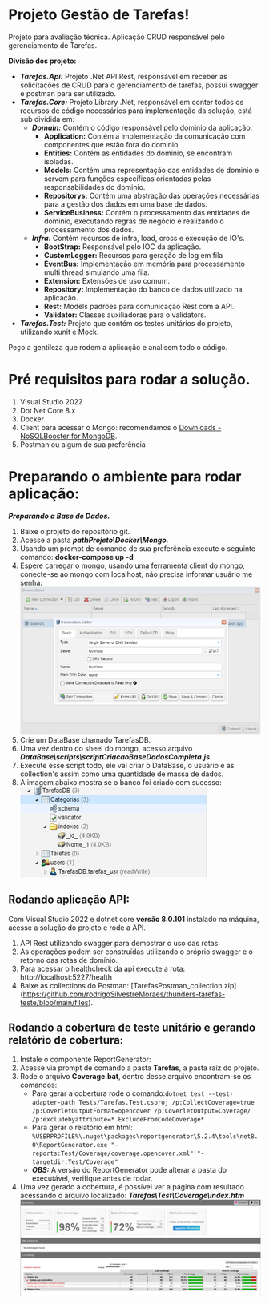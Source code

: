 # Projeto Gestão de Tarefas!

Projeto para avaliação técnica. 
Aplicação CRUD responsável pelo gerenciamento de Tarefas.

**Divisão dos projeto:**
-   ***Tarefas.Api:*** Projeto .Net API Rest, responsável em receber as solicitações de CRUD para o gerenciamento de tarefas, possui swagger e postman para ser utilizado.
-   ***Tarefas.Core:*** Projeto Library .Net, responsável em conter todos os recursos de código necessários para implementação da solução, está sub dividida em:
    -   ***Domain:***  Contém o código responsável pelo dominio da aplicação.
        -   **Application:** Contém a implementação da comunicação com componentes que estão fora do dominio.
        -   **Entities:** Contém as entidades do dominio, se encontram isoladas.
        -   **Models:** Contém uma representação das entidades de dominio e servem para funções específicas orientadas pelas responsabilidades do dominio.
        -   **Repositorys:** Contém uma abstração das operações necessárias para a gestão dos dados em uma base de dados.
        -   **ServiceBusiness:** Contém o processamento das entidades de dominio, executando regras de negócio e realizando o processamento dos dados.
    -   ***Infra:*** Contém recursos de infra, load, cross e execução de IO's.
        -   **BootStrap:** Responsável pelo IOC da aplicação.
        -   **CustomLogger:** Recursos para geração de log em fila
        -   **EventBus:** Implementação em memória para processamento multi thread simulando uma fila.
        -   **Extension:** Extensões de uso comum.
        -   **Repository:** Implementação do banco de dados utilizado na aplicação.
        -   **Rest:** Models padrões para comunicação Rest com a API.
        -   **Validator:** Classes auxiliadoras para o validators.
-   ***Tarefas.Test:*** Projeto que contém os testes unitários do projeto, utilizando xunit e Mock.

Peço a gentileza que rodem a aplicação e analisem todo o código.

# Pré requisitos para rodar a solução.
1.  Visual Studio 2022
2.  Dot Net Core 8.x
3.  Docker
4.  Client para acessar o Mongo: recomendamos o [Downloads - NoSQLBooster for MongoDB](https://nosqlbooster.com/downloads).
5.  Postman ou algum de sua preferência


# Preparando o ambiente para rodar aplicação:

***Preparando a Base de Dados.***

 1. Baixe o projeto do repositório git.
 2. Acesse a pasta ***pathProjeto\Docker\Mongo***.
 3. Usando um prompt de comando de sua preferência execute o seguinte comando: **docker-compose up -d**
 4. Espere carregar o mongo, usando uma ferramenta client do mongo, conecte-se ao mongo com localhost, não precisa informar usuário me senha:
 ![conexão com mongo](https://github.com/rodrigoSilvestreMoraes/thunders-tarefas-teste/blob/main/imagens/mongo_conexao.png)
 5. Crie um DataBase chamado TarefasDB.
 6. Uma vez dentro do sheel do mongo, acesso arquivo ***DataBase\scripts\scriptCriacaoBaseDadosCompleta.js***.
 7. Execute esse script todo, ele vai criar o DataBase, o usuário e as collection's assim como uma quantidade de massa de dados.
 8. A imagem abaixo mostra se o banco foi criado com sucesso:
 ![Mongo Instalado e configurado](https://github.com/rodrigoSilvestreMoraes/thunders-tarefas-teste/blob/main/imagens/mongo_db_criado.png)
 
 
## Rodando aplicação API:

Com Visual Studio 2022 e dotnet core **versão 8.0.101** instalado na máquina, acesse a solução do projeto e rode a API.

 1. API Rest utilizando swagger para demostrar o uso das rotas.
 2. As operações podem ser construídas utilizando o próprio swagger e o retorno das rotas de domínio. 
 3. Para acessar o healthcheck da api execute a rota: http://localhost:5227/health
 4. Baixe as collections do Postman: [TarefasPostman_collection.zip] (https://github.com/rodrigoSilvestreMoraes/thunders-tarefas-teste/blob/main/files).

## Rodando a cobertura de teste unitário e gerando relatório de cobertura:  

1. Instale o componente ReportGenerator: 
2. Acesse via prompt de comando a pasta **Tarefas**, a pasta raíz do projeto.
3. Rode o arquivo **Coverage.bat**, dentro desse arquivo encontram-se os comandos:
    -   Para gerar a cobertura rode o comando:`dotnet test --test-adapter-path Tests/Tarefas.Test.csproj /p:CollectCoverage=true /p:CoverletOutputFormat=opencover /p:CoverletOutput=Coverage/ /p:excludebyattribute=*.ExcludeFromCodeCoverage*`
    -   Para gerar o relatório em html: `%USERPROFILE%\.nuget\packages\reportgenerator\5.2.4\tools\net8.0\ReportGenerator.exe "-reports:Test/Coverage/coverage.opencover.xml" "-targetdir:Test/Coverage"`
    -   ***OBS:*** A versão do ReportGenerator pode alterar a pasta do executável, verifique antes de rodar.
4. Uma vez gerado a cobertura, é possível ver a página com resultado acessando o arquivo localizado: ***Tarefas\Test\Coverage\index.htm***
 ![Imagem ilustrativa da cobertura de teste](https://github.com/rodrigoSilvestreMoraes/thunders-tarefas-teste/blob/main/imagens/cobertura_teste_unit.png)